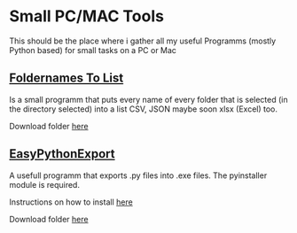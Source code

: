 # Small PC/MAC Tools
 This should be the place where i gather all my useful Programms (mostly Python based) for small tasks on a PC or Mac

 ## [Foldernames To List](FoldernamesToList)
  Is a small programm that puts every name of every folder that is selected (in the directory selected) into a list CSV, JSON maybe soon 
  xlsx (Excel) too.

  Download folder [here](FoldernamesToList/Exported/dist) <br>

  
  
 ## [EasyPythonExport](EasyPythonExport)
  A usefull programm that exports .py files into .exe files. The pyinstaller module is required. 
  
  Instructions on how to install [here](https://pyinstaller.org/en/stable/installation.html)
  
  Download folder [here](EasyPythonExport/Exported/dist) <br>

  

